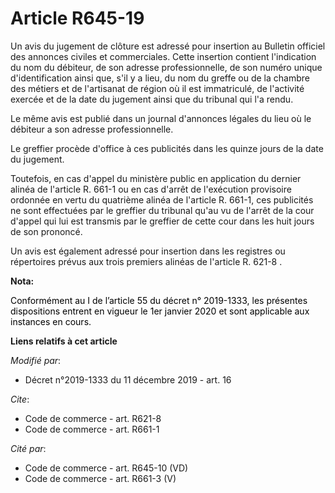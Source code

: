 # Article R645-19

Un avis du jugement de clôture est adressé pour insertion au Bulletin officiel des annonces civiles et commerciales. Cette
insertion contient l'indication du nom du débiteur, de son adresse professionnelle, de son numéro unique d'identification
ainsi que, s'il y a lieu, du nom du greffe ou de la chambre des métiers et de l'artisanat de région où il est immatriculé, de
l'activité exercée et de la date du jugement ainsi que du tribunal qui l'a rendu.

Le même avis est publié dans un journal d'annonces légales du lieu où le débiteur a son adresse professionnelle.

Le greffier procède d'office à ces publicités dans les quinze jours de la date du jugement.

Toutefois, en cas d'appel du ministère public en application du dernier alinéa de l'article R. 661-1 ou en cas d'arrêt de
l'exécution provisoire ordonnée en vertu du quatrième alinéa de l'article R. 661-1, ces publicités ne sont effectuées par le
greffier du tribunal qu'au vu de l'arrêt de la cour d'appel qui lui est transmis par le greffier de cette cour dans les huit
jours de son prononcé.

Un avis est également adressé pour insertion dans les registres ou répertoires prévus aux trois premiers alinéas de l'article
R. 621-8 .

**Nota:**

<font color="black">Conformément au I de l’article 55 du décret n° 2019-1333, les présentes dispositions entrent en vigueur
le 1er janvier 2020 et sont applicable aux instances en cours.</font>

**Liens relatifs à cet article**

_Modifié par_:

  - Décret n°2019-1333 du 11 décembre 2019 - art. 16

_Cite_:

  - Code de commerce - art. R621-8
  - Code de commerce - art. R661-1

_Cité par_:

  - Code de commerce - art. R645-10 (VD)
  - Code de commerce - art. R661-3 (V)
